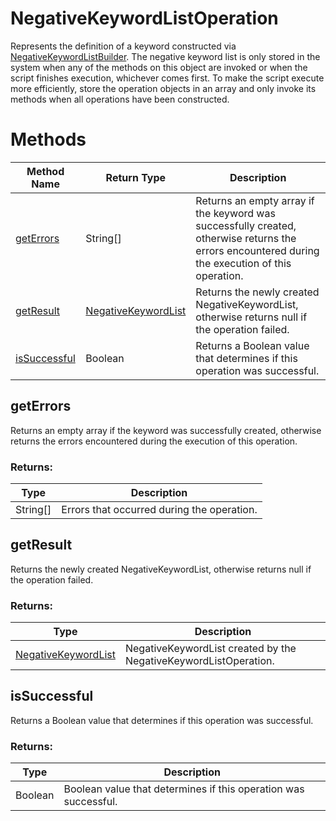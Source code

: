 # NegativeKeywordListOperation
Represents the definition of a keyword constructed via [NegativeKeywordListBuilder](./NegativeKeywordListBuilder). The negative keyword list is only stored in the system when any of the methods on this object are invoked or when the script finishes execution, whichever comes first. To make the script execute more efficiently, store the operation objects in an array and only invoke its methods when all operations have been constructed.
# Methods
|Method Name|Return Type|Description|
|-|-|-
[getErrors](#geterrors)|String[]|Returns an empty array if the keyword was successfully created, otherwise returns the errors encountered during the execution of this operation.
[getResult](#getresult)|[NegativeKeywordList](./NegativeKeywordList)|Returns the newly created NegativeKeywordList, otherwise returns null if the operation failed.
[isSuccessful](#issuccessful)|Boolean|Returns a Boolean value that determines if this operation was successful.

## <a name="geterrors"></a>getErrors
Returns an empty array if the keyword was successfully created, otherwise returns the errors encountered during the execution of this operation.

### Returns:
|Type|Description|
|-|-
String[]|Errors that occurred during the operation.

## <a name="getresult"></a>getResult
Returns the newly created NegativeKeywordList, otherwise returns null if the operation failed.

### Returns:
|Type|Description|
|-|-
[NegativeKeywordList](./NegativeKeywordList)|NegativeKeywordList created by the NegativeKeywordListOperation.

## <a name="issuccessful"></a>isSuccessful
Returns a Boolean value that determines if this operation was successful.

### Returns:
|Type|Description|
|-|-
Boolean|Boolean value that determines if this operation was successful.

